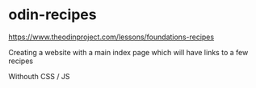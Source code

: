 # odin-recipes
https://www.theodinproject.com/lessons/foundations-recipes

Creating a website with a main index page which will have links to a few recipes

Withouth CSS / JS